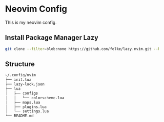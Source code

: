# Neovim Config

This is my neovim config.

## Install Package Manager Lazy

```bash
git clone --filter=blob:none https://github.com/folke/lazy.nvim.git --branch=stable ~/.local/share/nvim/lazy/lazy.nvim
```

## Structure

```bash
~/.config/nvim
├── init.lua
├── lazy-lock.json
├── lua
│   ├── configs
│   │   └── colorscheme.lua
│   ├── maps.lua
│   ├── plugins.lua
│   └── settings.lua
└── README.md
```

